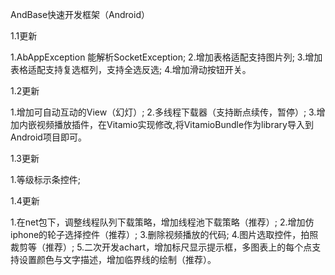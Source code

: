 AndBase快速开发框架（Android）

1.1更新

1.AbAppException 能解析SocketException;
2.增加表格适配支持图片列;
3.增加表格适配支持复选框列，支持全选反选;
4.增加滑动按钮开关。


1.2更新

1.增加可自动互动的View（幻灯）;
2.多线程下载器（支持断点续传，暂停）;
3.增加内嵌视频播放插件，在Vitamio实现修改,将VitamioBundle作为library导入到Android项目即可。

1.3更新

1.等级标示条控件;


1.4更新

1.在net包下，调整线程队列下载策略，增加线程池下载策略（推荐）;
2.增加仿iphone的轮子选择控件（推荐）;
3.删除视频播放的代码;
4.图片选取控件，拍照裁剪等（推荐）;
5.二次开发achart，增加标尺显示提示框，多图表上的每个点支持设置颜色与文字描述，增加临界线的绘制（推荐）。
